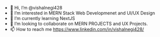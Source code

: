 - 👋 Hi, I’m @vishalnegi428
- 👀 I’m interested in MERN Stack Web Developmenet and UI/UX Design
- 🌱 I’m currently learning NextJS
- 💞️ I’m looking to collaborate on MERN PROJECTS and UX Projects.
- 📫 How to reach me https://www.linkedin.com/in/vishalnegi428/

<!---
vishalnegi428/vishalnegi428 is a ✨ special ✨ repository because its `README.md` (this file) appears on your GitHub profile.
You can click the Preview link to take a look at your changes.
--->
